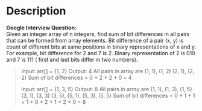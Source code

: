 # Description
**Google Interview Question:**      
Given an integer array of n integers, find sum of bit differences in all pairs that can be formed from array elements. Bit difference of a pair (x, y) is count of different bits at same positions in binary representations of x and y.          
For example, bit difference for 2 and 7 is 2. Binary representation of 2 is 010 and 7 is 111 ( first and last bits differ in two numbers).     

> Input: arr[] = {1, 2}
Output: 4
All pairs in array are (1, 1), (1, 2)
                       (2, 1), (2, 2)
Sum of bit differences = 0 + 2 +
                         2 + 0
                      = 4
>
> Input:  arr[] = {1, 3, 5}
Output: 8
All pairs in array are (1, 1), (1, 3), (1, 5)
                       (3, 1), (3, 3) (3, 5),
                       (5, 1), (5, 3), (5, 5)
Sum of bit differences =  0 + 1 + 1 +
                          1 + 0 + 2 +
                          1 + 2 + 0 
                       = 8
